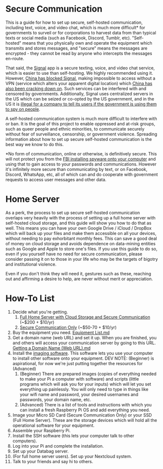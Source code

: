 # __Secure Communication__

This is a guide for how to set up secure, self-hosted communication, including text, voice, and video chat, which is much more difficult\* for governments to surveil or for corporations to harvest data from than typical texts or social media (such as Facebook, Discord, Tumblr, etc). "Self-hosted" means that you physically own and operate the equipment which transmits and stores messages, and "secure" means the messages are encrypted - they cannot be read by anyone who intercepts the messages en-route. 

That said, the [Signal](https://signal.org/download/) app is a secure texting, voice, and video chat service, which is easier to use than self-hosting. We highly recommended using it. However, [China has blocked Signal](https://www.techradar.com/news/china-blocks-signal-heres-what-you-need-to-know), making impossible to access without a VPN (service which alters your apparent digital location) which [China has also been cracking down on](https://www.farwestchina.com/tips/best-vpn-for-china/). Such services can be interfered with and censored by governments. Additionally, Signal uses centralized servers in the US which can be seized or co-opted by the US government, and in the US it is [illegal for a company to tell its users if the government is using them to spy on people](https://en.wikipedia.org/wiki/National_security_letter). 

A self-hosted communication system is much more difficult to interfere with or ban. It is the goal of this project to enable oppressed and at-risk groups, such as queer people and ethnic minorities, to communicate securely without fear of surveillance, censorship, or government violence. Spreading information about how to set up secure self-hosted communication is the best way we know to do this.

\*No form of communication, online or otherwise, is definitively secure. This will not protect you from the [FBI installing spyware onto your computer](https://www.nbcnews.com/id/wbna3341694) and using that to gain access to your passwords and communications. However it's infinitely more secure than communicating by text, or on Facebook, Discord, WhatsApp, etc, all of which can and do cooperate with government requests to access user messages and other data.

# __Home Server__

As a perk, the process to set up secure self-hosted communication overlaps very heavily with the process of setting up a full home server with self-hosted cloud storage, and this guide will show you how to do that as well. This means you can have your own Google Drive / iCloud / DropBox which will back up your files and make them accessible on all your devices, without needing to pay exhorbitant monthly fees. This can save a good deal of money on cloud storage and avoids dependence on data-mining entities such as Google and Apple to store one's files. If you use this guide to do so, even if you yourself have no need for secure communication, please consider passing it on to those in your life who may be the targets of bigotry and institutional violence. 

Even if you don't think they will need it, gestures such as these, reaching out and affirming a desire to help, are never without merit or appreciation. 

# __How-To List__

 1. Decide what you're getting.
    1. [Full Home Server with Cloud Storage and Secure Communication](https://github.com/MythicAptronym/Locus-Server/blob/212890bef63c699d6c49c2edd7390ee65c048aed/Equipment_List/Description_Full_Home_Server) (~$200 + $10/yr)
    2. [Secure Communication Only](https://github.com/MythicAptronym/Locus-Server/blob/212890bef63c699d6c49c2edd7390ee65c048aed/Equipment_List/Description_Secure_Communication_Only) (~$50-70 + $10/yr)
 2. Buy the equipment you need. [Equipment List.md](https://github.com/MythicAptronym/Locus-Server/tree/d38cfb39f7593207ba383d74bd4478b6912eef67/Equipment_List)
 3. Get a domain name (web URL) and set it up. When you are finished, you and others will access your communication server by going to this URL. [Getting a Domain Name (Web URL).md](https://github.com/MythicAptronym/Locus-Server/blob/1f998997e4ccb97da92ac3ed4df4e2114b61cde0/Internet_Actions/Getting_a_Domain_Name_(Web_URL).md)
 4. Install the [imaging software](https://github.com/MythicAptronym/Locus-Server/blob/69e59cef406004795dcf6cb18da0fcb9f292536d/Software_Repository/Raspberry_Pi_Imager.md). This software lets you use your computer to install other software onto your equipment.
    DEV NOTE: (Beginner) is aspirational, for now we're just putting together the resources for (Advanced)
    1. (Beginner) There are prepared images (copies of everything needed to make your Pi a computer with software) and scripts (little programs which will ask you for your inputs) which will let you set everything up painlessly. You will only need to type in things like your wifi name and password, your desired usernames and passwords, your domain name, etc.
    2. (Advanced) There is a list of tools and instructions with which you can install a fresh Raspberry Pi OS and add everything you need.
 6. Image your Micro SD Card (Secure Communication Only) or your SSD (Full Home Server). These are the storage devices which will hold all the operational software for your equipment.
 7. Assemble your Raspberry Pi.
 8. Install the SSH software (this lets your computer talk to other computers).
 9. Log into your Pi and complete the installation.
 10. Set up your Databag server. 
 11. (For full home server users). Set up your Nextcloud system.
12. Talk to your friends and say hi to others.
